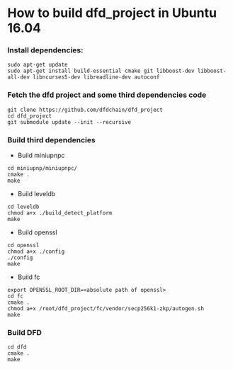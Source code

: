 # How to build dfd_project in Ubuntu 16.04


### Install dependencies:

```
sudo apt-get update
sudo apt-get install build-essential cmake git libboost-dev libboost-all-dev libncurses5-dev libreadline-dev autoconf
```


### Fetch the dfd project and some third dependencies code

```
git clone https://github.com/dfdchain/dfd_project
cd dfd_project
git submodule update --init --recursive
```

### Build third dependencies

* Build miniupnpc
```
cd miniupnp/miniupnpc/
cmake .
make
```

* Build leveldb
```
cd leveldb
chmod a+x ./build_detect_platform
make
```

* Build openssl
```
cd openssl
chmod a+x ./config
./config
make
```

* Build fc
```
export OPENSSL_ROOT_DIR=<absolute path of openssl>
cd fc
cmake .
chmod a+x /root/dfd_project/fc/vendor/secp256k1-zkp/autogen.sh
make
```

### Build DFD
```
cd dfd
cmake .
make
```
